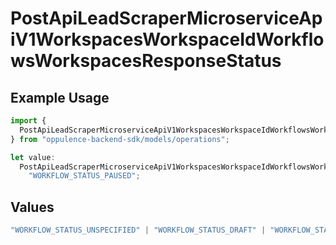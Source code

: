# PostApiLeadScraperMicroserviceApiV1WorkspacesWorkspaceIdWorkflowsWorkspacesResponseStatus

## Example Usage

```typescript
import {
  PostApiLeadScraperMicroserviceApiV1WorkspacesWorkspaceIdWorkflowsWorkspacesResponseStatus,
} from "oppulence-backend-sdk/models/operations";

let value:
  PostApiLeadScraperMicroserviceApiV1WorkspacesWorkspaceIdWorkflowsWorkspacesResponseStatus =
    "WORKFLOW_STATUS_PAUSED";
```

## Values

```typescript
"WORKFLOW_STATUS_UNSPECIFIED" | "WORKFLOW_STATUS_DRAFT" | "WORKFLOW_STATUS_ACTIVE" | "WORKFLOW_STATUS_PAUSED" | "WORKFLOW_STATUS_FAILED" | "WORKFLOW_STATUS_COMPLETED" | "WORKFLOW_STATUS_ARCHIVED" | "WORKFLOW_STATUS_PENDING_APPROVAL" | "WORKFLOW_STATUS_VALIDATING" | "WORKFLOW_STATUS_QUOTA_EXCEEDED" | "WORKFLOW_STATUS_WARNING"
```